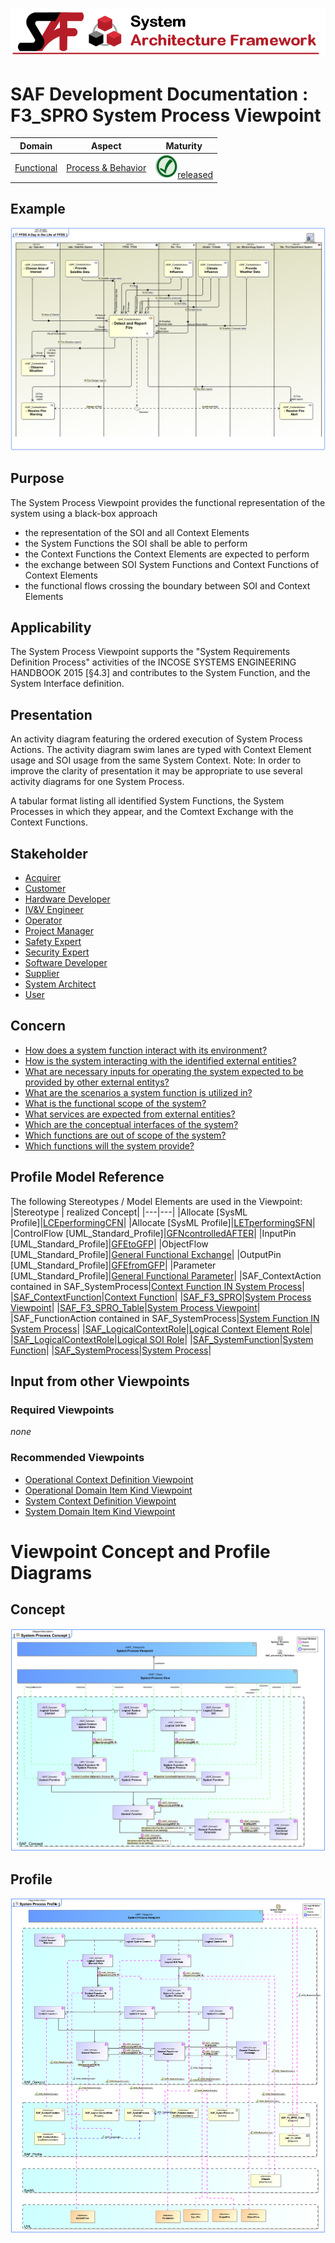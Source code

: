 ![System Architecture Framework](../../diagrams/Banner_SAF.png)
# SAF Development Documentation : **F3_SPRO** System Process Viewpoint
|**Domain**|**Aspect**|**Maturity**|
| --- | --- | --- |
|[Functional](../../domains.md#Domain-Functional)|[Process & Behavior](../../aspects.md#Aspect-Process-&-Behavior)|![Released](../../diagrams/Symbol_confirmed.png )[released](../../using-saf/maturity.md#released)|
## Example
![System-Process-Viewpoint-primary-example.svg](../../diagrams/vp-examples/System-Process-Viewpoint-primary-example.svg)
## Purpose
The System Process Viewpoint provides the functional representation of the system using a black-box approach
* the representation of the SOI and all Context Elements
* the System Functions the SOI shall be able to perform
* the Context Functions the Context Elements are expected to perform
* the exchange between SOI System Functions and Context Functions of Context Elements
* the functional flows crossing the boundary between SOI and Context Elements
## Applicability
The System Process Viewpoint supports the "System Requirements Definition Process" activities of the INCOSE SYSTEMS ENGINEERING HANDBOOK 2015 [§4.3] and contributes to the System Function, and the System Interface definition.
## Presentation
An activity diagram featuring the ordered execution of System Process Actions. The activity diagram swim lanes are typed with Context Element usage and SOI usage from the same System Context. 
Note: In order to improve the clarity of presentation it may be appropriate to use several activity diagrams for one System Process.

A tabular format listing all identified System Functions, the System Processes in which they appear, and the Comtext Exchange with the Context Functions.

## Stakeholder
* [Acquirer](../../stakeholders.md#Acquirer)
* [Customer](../../stakeholders.md#Customer)
* [Hardware Developer](../../stakeholders.md#Hardware-Developer)
* [IV&V Engineer](../../stakeholders.md#IV&V-Engineer)
* [Operator](../../stakeholders.md#Operator)
* [Project Manager](../../stakeholders.md#Project-Manager)
* [Safety Expert](../../stakeholders.md#Safety-Expert)
* [Security Expert](../../stakeholders.md#Security-Expert)
* [Software Developer](../../stakeholders.md#Software-Developer)
* [Supplier](../../stakeholders.md#Supplier)
* [System Architect](../../stakeholders.md#System-Architect)
* [User](../../stakeholders.md#User)
## Concern
* [How does a system function interact with its environment?](../../concerns.md#_2021x_2_8710274_1674576758952_658537_23403)
* [How is the system interacting with the identified external entities?](../../concerns.md#_2021x_2_8710274_1674576758710_799233_23181)
* [What are necessary inputs for operating the system expected to be provided by other external entitys?](../../concerns.md#_2021x_2_8710274_1674576758674_250912_23143)
* [What are the scenarios a system function is utilized in?](../../concerns.md#_2021x_2_8710274_1674576758630_745758_23103)
* [What is the functional scope of the system?](../../concerns.md#_2021x_2_8710274_1674576758960_189958_23415)
* [What services are expected from external entities?](../../concerns.md#_2021x_2_8710274_1674576758798_462644_23290)
* [Which are the conceptual interfaces of the system?](../../concerns.md#_2021x_2_8710274_1674576758808_527146_23298)
* [Which functions are out of scope of the system?](../../concerns.md#_2021x_2_8710274_1674576758924_539039_23390)
* [Which functions will the system provide?](../../concerns.md#_2021x_2_8710274_1674576758649_392764_23120)
## Profile Model Reference
The following Stereotypes / Model Elements are used in the Viewpoint:
|Stereotype | realized Concept|
|---|---|
|Allocate [SysML Profile]|[LCEperformingCFN](../concept/concepts.md#LCEperformingCFN)|
|Allocate [SysML Profile]|[LETperformingSFN](../concept/concepts.md#LETperformingSFN)|
|ControlFlow [UML_Standard_Profile]|[GFNcontrolledAFTER](../concept/concepts.md#GFNcontrolledAFTER)|
|InputPin [UML_Standard_Profile]|[GFEtoGFP](../concept/concepts.md#GFEtoGFP)|
|ObjectFlow [UML_Standard_Profile]|[General Functional Exchange](../concept/concepts.md#General-Functional-Exchange)|
|OutputPin [UML_Standard_Profile]|[GFEfromGFP](../concept/concepts.md#GFEfromGFP)|
|Parameter [UML_Standard_Profile]|[General Functional Parameter](../concept/concepts.md#General-Functional-Parameter)|
|SAF_ContextAction contained in SAF_SystemProcess|[Context Function IN System Process](../concept/concepts.md#Context-Function-IN-System-Process)|
|[SAF_ContextFunction](../../stereotypes.md#SAF_ContextFunction)|[Context Function](../concept/concepts.md#Context-Function)|
|[SAF_F3_SPRO](../../stereotypes.md#SAF_F3_SPRO)|[System Process Viewpoint](../concept/concepts.md#System-Process-Viewpoint)|
|[SAF_F3_SPRO_Table](../../stereotypes.md#SAF_F3_SPRO_Table)|[System Process Viewpoint](../concept/concepts.md#System-Process-Viewpoint)|
|SAF_FunctionAction contained in SAF_SystemProcess|[System Function IN System Process](../concept/concepts.md#System-Function-IN-System-Process)|
|[SAF_LogicalContextRole](../../stereotypes.md#SAF_LogicalContextRole)|[Logical Context Element Role](../concept/concepts.md#Logical-Context-Element-Role)|
|[SAF_LogicalContextRole](../../stereotypes.md#SAF_LogicalContextRole)|[Logical SOI Role](../concept/concepts.md#Logical-SOI-Role)|
|[SAF_SystemFunction](../../stereotypes.md#SAF_SystemFunction)|[System Function](../concept/concepts.md#System-Function)|
|[SAF_SystemProcess](../../stereotypes.md#SAF_SystemProcess)|[System Process](../concept/concepts.md#System-Process)|
## Input from other Viewpoints
### Required Viewpoints
*none*
### Recommended Viewpoints
* [Operational Context Definition Viewpoint](Operational-Context-Definition-Viewpoint.md)
* [Operational Domain Item Kind Viewpoint](Operational-Domain-Item-Kind-Viewpoint.md)
* [System Context Definition Viewpoint](System-Context-Definition-Viewpoint.md)
* [System Domain Item Kind Viewpoint](System-Domain-Item-Kind-Viewpoint.md)
# Viewpoint Concept and Profile Diagrams
## Concept
![System Process Concept](diagrams/System-Process-Concept.svg)
## Profile
![System Process Profile](diagrams/System-Process-Profile.svg)
